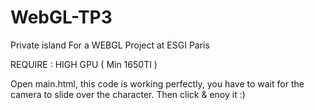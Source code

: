 # WebGL-TP3

Private island For a WEBGL Project at ESGI Paris

REQUIRE : HIGH GPU ( Min 1650TI )

Open main.html, this code is working perfectly, you have to wait for the camera to slide over the character. Then click & enoy it :)
